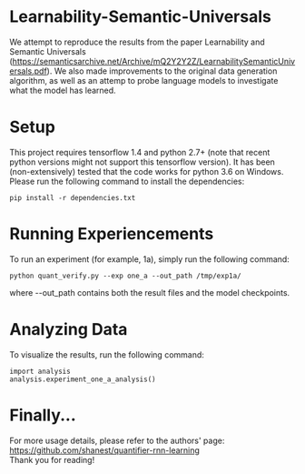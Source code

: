 # Learnability-Semantic-Universals
We attempt to reproduce the results from the paper Learnability and Semantic Universals (https://semanticsarchive.net/Archive/mQ2Y2Y2Z/LearnabilitySemanticUniversals.pdf). We also made improvements to the original data generation algorithm, as well as an attemp to probe language models to investigate what the model has learned.

# Setup
This project requires tensorflow 1.4 and python 2.7+ (note that recent python versions might not support this tensorflow version). It has been (non-extensively) tested that the code works for python 3.6 on Windows.\
Please run the following command to install the dependencies:
```
pip install -r dependencies.txt
```

# Running Experiencements
To run an experiment (for example, 1a), simply run the following command:
```
python quant_verify.py --exp one_a --out_path /tmp/exp1a/
```
where --out_path contains both the result files and the model checkpoints.

# Analyzing Data
To visualize the results, run the following command:
```
import analysis
analysis.experiment_one_a_analysis()
```

# Finally...
For more usage details, please refer to the authors' page:\
https://github.com/shanest/quantifier-rnn-learning \
Thank you for reading!
